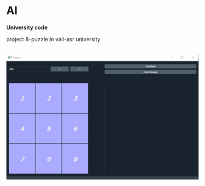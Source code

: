 # AI
<b>University code </b> <br>
<p>project 8-puzzle in vali-asr university </p>


<br>
<img src="https://github.com/iamMHZ/AI/blob/master/doc/puzzle.JPG" alt="Puzzle UI" >
